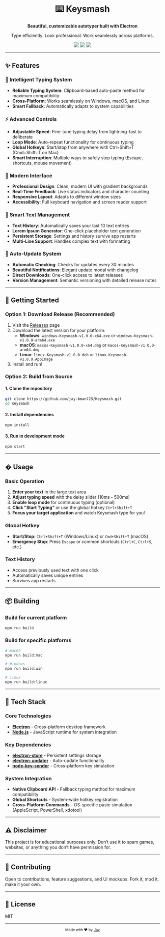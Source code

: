 <div align="center">
  <h1>⌨️ Keysmash</h1>
  <p><strong>Beautiful, customizable autotyper built with Electron</strong></p>
  <p>Type efficiently. Look professional. Work seamlessly across platforms.</p>

  <img src="https://img.shields.io/badge/version-1.0.0-brightgreen?style=for-the-badge">
  <img src="https://img.shields.io/badge/platform-Windows%20|%20macOS%20|%20Linux-blue?style=for-the-badge">
  <img src="https://img.shields.io/badge/built%20with-electron-9feaf9?style=for-the-badge&logo=electron&logoColor=black">
</div>

---

## ✨ Features

### 🎯 **Intelligent Typing System**
- **Reliable Typing System**: Clipboard-based auto-paste method for maximum compatibility
- **Cross-Platform**: Works seamlessly on Windows, macOS, and Linux
- **Smart Fallback**: Automatically adapts to system capabilities

### ⚡ **Advanced Controls**
- **Adjustable Speed**: Fine-tune typing delay from lightning-fast to deliberate
- **Loop Mode**: Auto-repeat functionality for continuous typing
- **Global Hotkeys**: Start/stop from anywhere with Ctrl+Shift+T (Cmd+Shift+T on Mac)
- **Smart Interruption**: Multiple ways to safely stop typing (Escape, shortcuts, mouse movement)

### 🎨 **Modern Interface**
- **Professional Design**: Clean, modern UI with gradient backgrounds
- **Real-Time Feedback**: Live status indicators and character counting
- **Responsive Layout**: Adapts to different window sizes
- **Accessibility**: Full keyboard navigation and screen reader support

### 📝 **Smart Text Management**
- **Text History**: Automatically saves your last 10 text entries
- **Lorem Ipsum Generator**: One-click placeholder text generation
- **Persistent Storage**: Settings and history survive app restarts
- **Multi-Line Support**: Handles complex text with formatting

### 🔄 **Auto-Update System**
- **Automatic Checking**: Checks for updates every 30 minutes
- **Beautiful Notifications**: Elegant update modal with changelog
- **Direct Downloads**: One-click access to latest releases
- **Version Management**: Semantic versioning with detailed release notes

---

## 🚀 Getting Started

### Option 1: Download Release (Recommended)

1. Visit the [Releases](https://github.com/jay-bman725/Keysmash/releases) page
2. Download the latest version for your platform:
   - **Windows**: `windows-Keysmash-v1.0.0-x64.exe` or `windows-Keysmash-v1.0.0-arm64.exe`
   - **macOS**: `macos-Keysmash-v1.0.0-x64.dmg` or `macos-Keysmash-v1.0.0-arm64.dmg`
   - **Linux**: `linux-Keysmash-v1.0.0.deb` or `linux-Keysmash-v1.0.0.AppImage`
3. Install and run!

### Option 2: Build from Source

#### 1. Clone the repository

```bash
git clone https://github.com/jay-bman725/Keysmash.git
cd Keysmash
```

#### 2. Install dependencies

```bash
npm install
```

#### 3. Run in development mode

```bash
npm start
```

---

## � Usage

### Basic Operation
1. **Enter your text** in the large text area
2. **Adjust typing speed** with the delay slider (10ms - 500ms)
3. **Enable loop mode** for continuous typing (optional)
4. **Click "Start Typing"** or use the global hotkey `Ctrl+Shift+T`
5. **Focus your target application** and watch Keysmash type for you!

### Global Hotkey
- **Start/Stop**: `Ctrl+Shift+T` (Windows/Linux) or `Cmd+Shift+T` (macOS)
- **Emergency Stop**: Press `Escape` or common shortcuts (`Ctrl+C`, `Ctrl+S`, etc.)

### Text History
- Access previously used text with one click
- Automatically saves unique entries
- Survives app restarts

---

## 📦 Building

### Build for current platform
```bash
npm run build
```

### Build for specific platforms
```bash
# macOS
npm run build:mac

# Windows
npm run build:win

# Linux
npm run build:linux
```

---

## 🧰 Tech Stack

### Core Technologies
- **[Electron](https://electronjs.org/)** - Cross-platform desktop framework
- **[Node.js](https://nodejs.org/)** - JavaScript runtime for system integration

### Key Dependencies
- **[electron-store](https://github.com/sindresorhus/electron-store)** - Persistent settings storage
- **[electron-updater](https://github.com/electron-userland/electron-updater)** - Auto-update functionality
- **[node-key-sender](https://github.com/garimpeiro-it/node-key-sender)** - Cross-platform key simulation

### System Integration
- **Native Clipboard API** - Fallback typing method for maximum compatibility
- **Global Shortcuts** - System-wide hotkey registration
- **Cross-Platform Commands** - OS-specific paste simulation (AppleScript, PowerShell, xdotool)

---

## ⚠️ Disclaimer

This project is for educational purposes only. Don’t use it to spam games, websites, or anything you don’t have permission for.

---

## 💬 Contributing

Open to contributions, feature suggestions, and UI mockups. Fork it, mod it, make it your own.

---

## 📄 License

MIT

---

<div align="center">
  <sub>Made with ❤️ by <a href="https://github.com/jay-bman725">Jay</a></sub>
</div>